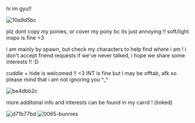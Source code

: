 hi im gyu!!

![10a9d5bc](https://github.com/sagyuo/sagyuo/assets/154012950/4b934b05-8021-43a7-8c62-bd1bcd02058f)

plz dont copy my ponies, or cover my pony bc its just annoying !!
soft/light inspo is fine <3

i am mainly by spawn, but check my characters to help find where i am !
i don't accept friend requests if we've never talked, i hope we share some interests !! :D

cuddle + hide is welcomed !! <3 INT is fine but i may be offtab, afk so please mind that i am not ignoring you ^_^

![be4dbb2c](https://github.com/sagyuo/sagyuo/assets/154012950/c602d71c-1198-4385-9590-b409cba0f439)

more additonal info and interests can be found in my carrd ! (linked) 

![d71b77bd](https://github.com/sagyuo/sagyuo/assets/154012950/23d78844-cb27-44fa-9f0b-eadfbea7019f)
![0065-bunnies](https://github.com/sagyuo/sagyuo/assets/154012950/27f86274-4234-4d2a-8111-0380c7362b8d)

